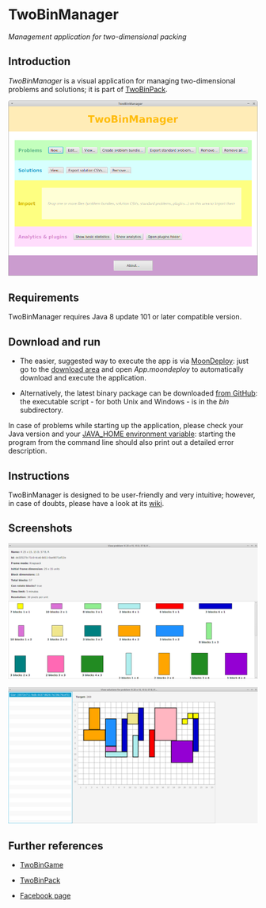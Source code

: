 # TwoBinManager

*Management application for two-dimensional packing*

## Introduction

*TwoBinManager* is a visual application for managing two-dimensional problems and solutions; it is part of [TwoBinPack](https://github.com/giancosta86/TwoBinPack).


![Main window](images/screenshots/MainStage.png)


## Requirements

TwoBinManager requires Java 8 update 101 or later compatible version.


## Download and run

* The easier, suggested way to execute the app is via [MoonDeploy](https://github.com/giancosta86/moondeploy): just go to the [download area](https://github.com/giancosta86/TwoBinManager/releases/latest) and open *App.moondeploy* to automatically download and execute the application.

* Alternatively, the latest binary package can be downloaded [from GitHub](https://github.com/giancosta86/TwoBinManager/releases/latest): the executable script - for both Unix and Windows - is in the *bin* subdirectory.

In case of problems while starting up the application, please check your Java version and your [JAVA_HOME environment variable](http://docs.oracle.com/cd/E19182-01/820-7851/inst_cli_jdk_javahome_t/index.html): starting the program from the command line should also print out a detailed error description.


## Instructions

TwoBinManager is designed to be user-friendly and very intuitive; however, in case of doubts, please have a look at its [wiki](https://github.com/giancosta86/TwoBinManager/wiki).


## Screenshots

![View problem](images/screenshots/ViewProblemStage.png)

![View solutions](images/screenshots/ViewSolutionsStage.png)



## Further references

* [TwoBinGame](https://github.com/giancosta86/TwoBinGame)

* [TwoBinPack](https://github.com/giancosta86/TwoBinPack)

* [Facebook page](https://www.facebook.com/TwoBinPack-234021307010796)
